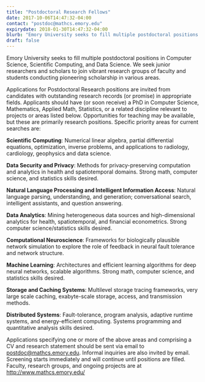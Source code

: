 ```yaml
---
title: "Postdoctoral Research Fellows"
date: 2017-10-06T14:47:32-04:00
contact: "postdoc@mathcs.emory.edu"
expirydate: 2018-01-30T14:47:32-04:00
blurb: "Emory University seeks to fill multiple postdoctoral positions in Computer Science, Scientific Computing, and Data Science. We seek junior researchers and scholars to join vibrant research groups of faculty and students conducting pioneering scholarship in various areas including scientific computing..."
draft: false
---
```


Emory University seeks to fill multiple postdoctoral positions in Computer Science, Scientific Computing, and Data Science. We seek junior researchers and scholars to join vibrant research groups of faculty and students conducting pioneering scholarship in various areas.

Applications for Postdoctoral Research positions are invited from candidates with outstanding research records (or promise) in appropriate fields. Applicants should have (or soon receive) a PhD in Computer Science, Mathematics, Applied Math, Statistics, or a related discipline relevant to projects or areas listed below. Opportunities for teaching may be available, but these are primarily research positions. Specific priority areas for current searches are:

**Scientific Computing**: Numerical linear algebra, partial differential equations, optimization, inverse problems, and applications to radiology, cardiology, geophysics and data science. 

**Data Security and Privacy**: Methods for privacy-preserving computation and analytics in health and spatiotemporal domains. Strong math, computer science, and statistics skills desired.

**Natural Language Processing and Intelligent Information Access**: Natural language parsing, understanding, and generation; conversational search, intelligent assistants, and question answering.

**Data Analytics**: Mining heterogeneous data sources and high-dimensional analytics for health, spatiotemporal, and financial econometrics. Strong computer science/statistics skills desired. 

**Computational Neuroscience**: Frameworks for biologically plausible network simulation to explore the role of feedback in neural fault tolerance and network structure.

**Machine Learning**: Architectures and efficient learning algorithms for deep neural networks, scalable algorithms. Strong math, computer science, and statistics skills desired.

**Storage and Caching Systems**: Multilevel storage tracing frameworks, very large scale caching, exabyte-scale storage, access, and transmission methods.

**Distributed Systems**: Fault-tolerance, program analysis, adaptive runtime systems, and energy-efficient computing.  Systems programming and quantitative analysis skills desired.

Applications specifying one or more of the above areas and comprising a CV and research statement should be sent via email to postdoc@mathcs.emory.edu. Informal inquiries are also invited by email. Screening starts immediately and will continue until positions are filled. Faculty, research groups, and ongoing projects are at http://www.mathcs.emory.edu/